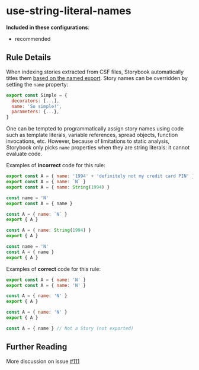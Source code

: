 # use-string-literal-names

<!-- RULE-CATEGORIES:START -->

**Included in these configurations**: <ul><li>recommended</li></ul>

<!-- RULE-CATEGORIES:END -->

## Rule Details

When indexing stories extracted from CSF files, Storybook automatically titles them [based on the named export](https://storybook.js.org/docs/7.0/react/api/csf#named-story-exports). Story names can be overridden by setting the `name` property:

```js
export const Simple = {
  decorators: [...],
  name: 'So simple!',
  parameters: {...},
}
```

One can be tempted to programmatically assign story names using code such as template literals, variable references, spread objects, function invocations, etc. However, because of limitations to static analysis, Storybook only picks `name` properties when they are string literals: it cannot evaluate code.

Examples of **incorrect** code for this rule:

```js
export const A = { name: '1994' + 'definitely not my credit card PIN' }
export const A = { name: `N` }
export const A = { name: String(1994) }

const name = 'N'
export const A = { name }

const A = { name: `N` }
export { A }

const A = { name: String(1994) }
export { A }

const name = 'N'
const A = { name }
export { A }
```

Examples of **correct** code for this rule:

```js
export const A = { name: 'N' }
export const A = { name: 'N' }

const A = { name: 'N' }
export { A }

const A = { name: 'N' }
export { A }

const A = { name } // Not a Story (not exported)
```

## Further Reading

More discussion on issue [#111](https://github.com/storybookjs/eslint-plugin-storybook/issues/111)
